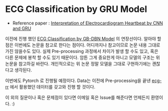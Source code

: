 # ECG Classification by GRU Model
- Reference paper : [Interpretation of Electrocardiogram Heartbeat by CNN and GRU](https://www.hindawi.com/journals/cmmm/2021/6534942/)

이전에 진행 했던 [ECG Classification by GB-DBN Model](https://github.com/insung3511) 의 연장선이다. 알아야 할 점은 이번에도 논문을 참고로 한다는 점이다. 어디까지나 참고이므로 논문 내용 그대로 가진 않을수도 있다. 실제 Pre-processing 과정에서 차이가 발생 할 수도 있고, 혹은 다른 문제에 봉착 할 수도 있기 때문이다. 암튼 그게 중요한게 아니고 모델의 구조는 위 논문을 참고하길 바란다. 개인적으로는 위 논문 정말 모델을 그대로 구현하기에는 괜찮다고 생각된다.

이번에도 Pytorch 로 진행될 예정이다. Data는 이전에 Pre-processing을 끝낸 [ecg-rr](https://github.com/ecg-rr) 에서 활용했던 데이터를 갖고와 진행 할 것이다.

이 외의 질문이나 혹은 문제점이 있다면 이메일 혹은 Issue를 해준다면 언제든지 환영이다. :)

